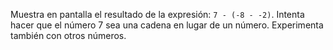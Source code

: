 Muestra en pantalla el resultado de la expresión: `7 - (-8 - -2)`. Intenta hacer que el número 7 sea una cadena en lugar de un número. Experimenta también con otros números.
